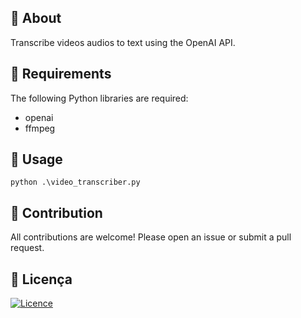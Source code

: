 ## :space_invader: About

Transcribe videos audios to text using the OpenAI API.

## :wrench: Requirements

The following Python libraries are required:

- openai
- ffmpeg

## :runner:  Usage

```python .\video_transcriber.py```

## :raising_hand: Contribution

All contributions are welcome! Please open an issue or submit a pull request.

## :memo: Licença
[![Licence](https://img.shields.io/github/license/Ileriayo/markdown-badges?style=for-the-badge)](./LICENSE)


